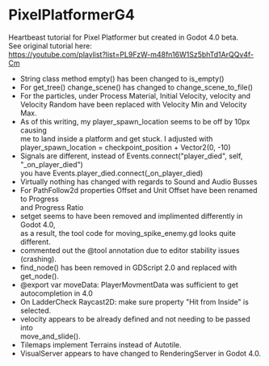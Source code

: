 # PixelPlatformerG4
Heartbeast tutorial for Pixel Platformer but created in Godot 4.0 beta.<br>
See original tutorial here: <br>
	https://youtube.com/playlist?list=PL9FzW-m48fn16W1Sz5bhTd1ArQQv4f-Cm <br>
* String class method empty() has been changed to is_empty() <br>
* For get_tree() change_scene() has changed to change_scene_to_file() <br>
* For the particles, under Process Material, Initial Velocity, velocity and  <br>
	Velocity Random have been replaced with Velocity Min and Velocity Max. <br>
* As of this writing, my player_spawn_location seems to be off by 10px causing <br>
	me to land inside a platform and get stuck.  I adjusted with <br>
	player_spawn_location = checkpoint_position + Vector2(0, -10) <br>
* Signals are different, instead of Events.connect("player_died", self, "_on_player_died") <br>
	you have Events.player_died.connect(_on_player_died) <br>
* Virtually nothing has changed with regards to Sound and Audio Busses <br>
* For PathFollow2d properties Offset and Unit Offset have been renamed to Progress <br> 
	and Progress Ratio <br>
* setget seems to have been removed and implimented differently in Godot 4.0, <br>
	as a result, the tool code for moving_spike_enemy.gd looks quite different. <br>
* commented out the @tool annotation due to editor stability issues (crashing). <br>
* find_node() has been removed in GDScript 2.0 and replaced with get_node(). <br>
* @export var moveData: PlayerMovmentData was sufficient to get autocompletion in 4.0 <br>
* On LadderCheck Raycast2D: make sure property "Hit from Inside" is selected. <br>
* velocity appears to be already defined and not needing to be passed into <br>
	move_and_slide().<br>
* Tilemaps implement Terrains instead of Autotile. <br>
* VisualServer appears to have changed to RenderingServer in Godot 4.0. <br>
